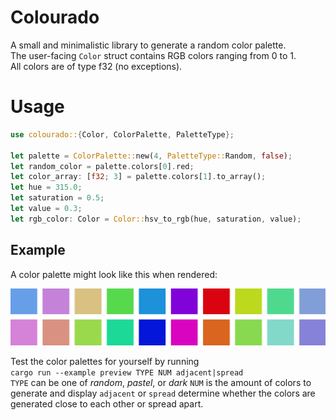 # Colourado  

A small and minimalistic library to generate a random color palette.  
The user-facing `Color` struct contains RGB colors ranging from 0 to 1.  
All colors are of type f32 (no exceptions).



# Usage

```rust
use colourado::{Color, ColorPalette, PaletteType};

let palette = ColorPalette::new(4, PaletteType::Random, false);
let random_color = palette.colors[0].red;
let color_array: [f32; 3] = palette.colors[1].to_array();
let hue = 315.0;
let saturation = 0.5;
let value = 0.3;
let rgb_color: Color = Color::hsv_to_rgb(hue, saturation, value);
```

## Example  

A color palette might look like this when rendered:  

![Example image](https://raw.githubusercontent.com/BrandtM/colourado/master/examples/example.png)  

Test the color palettes for yourself by running  
`cargo run --example preview TYPE NUM adjacent|spread`  
`TYPE` can be one of *random*, *pastel*, or *dark*
`NUM` is the amount of colors to generate and display
`adjacent` or `spread` determine whether the colors are generated close to each other or spread apart.